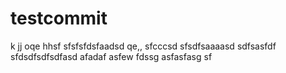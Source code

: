 # testcommit
k
jj
oqe
hhsf
sfsfsfdsfaadsd  qe,,
sfcccsd
sfsdfsaaaasd
sdfsasfdf
sfdsdfsdfsdfasd
afadaf
asfew
fdssg
asfasfasg
sf
